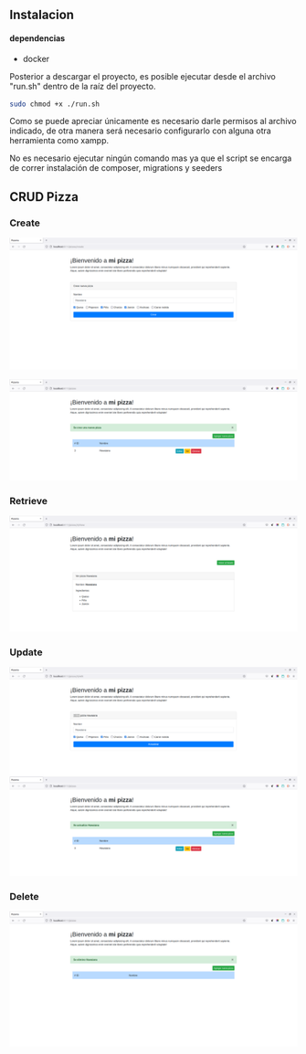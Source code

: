 ## Instalacion
#### dependencias
* docker

Posterior a descargar el proyecto, es posible ejecutar desde el archivo "run.sh" dentro de la raíz del proyecto.

```sh
sudo chmod +x ./run.sh
```

Como se puede apreciar únicamente es necesario darle permisos al archivo indicado, de otra manera será necesario configurarlo
con alguna otra herramienta como xampp.

No es necesario ejecutar ningún comando mas ya que el script se encarga de correr instalación de composer, migrations y seeders

## CRUD Pizza

### Create
![create](gitimg/create.png)

![after_create](gitimg/after_create.png)

### Retrieve
![create](gitimg/show.png)

### Update
![update](gitimg/update.png)
![after_update](gitimg/after_update.png)

### Delete
![delete](gitimg/delete.png)

